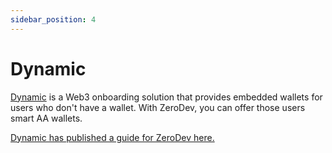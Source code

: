 ```yaml
---
sidebar_position: 4
---
```


# Dynamic

[Dynamic](https://www.dynamic.xyz/) is a Web3 onboarding solution that provides embedded wallets for users who don't have a wallet.  With ZeroDev, you can offer those users smart AA wallets.

[Dynamic has published a guide for ZeroDev here.](https://docs.dynamic.xyz/wallets/embedded-wallets/smart-embedded-wallets)